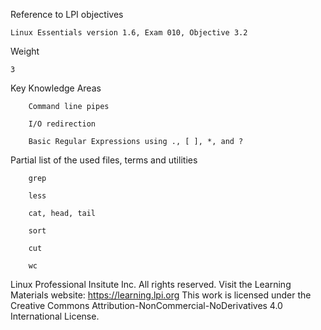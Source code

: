 Reference to LPI objectives

    Linux Essentials version 1.6, Exam 010, Objective 3.2

Weight

    3

Key Knowledge Areas

        Command line pipes

        I/O redirection

        Basic Regular Expressions using ., [ ], *, and ?

Partial list of the used files, terms and utilities

        grep

        less

        cat, head, tail

        sort

        cut

        wc

Linux Professional Insitute Inc. All rights reserved. Visit the Learning Materials website: https://learning.lpi.org
This work is licensed under the Creative Commons Attribution-NonCommercial-NoDerivatives 4.0 International License.
